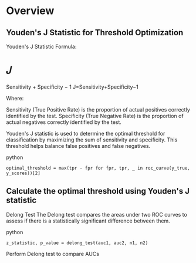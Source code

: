 # Overview

## Youden's J Statistic for Threshold Optimization

Youden's J Statistic Formula:

𝐽
=
Sensitivity
+
Specificity
−
1
J=Sensitivity+Specificity−1

Where:

Sensitivity (True Positive Rate) is the proportion of actual positives correctly identified by the test.
Specificity (True Negative Rate) is the proportion of actual negatives correctly identified by the test.

Youden's J statistic is used to determine the optimal threshold for classification by maximizing the sum of sensitivity and specificity. This threshold helps balance false positives and false negatives.

python
```
optimal_threshold = max(tpr - fpr for fpr, tpr, _ in roc_curve(y_true, y_scores))[2]
```

## Calculate the optimal threshold using Youden's J statistic
Delong Test
The Delong test compares the areas under two ROC curves to assess if there is a statistically significant difference between them.

python
```
z_statistic, p_value = delong_test(auc1, auc2, n1, n2)

```
Perform Delong test to compare AUCs
